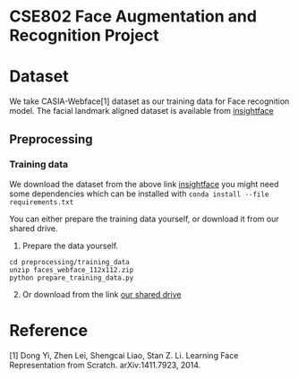 # CSE802 Face Augmentation and Recognition Project

# Dataset
We take CASIA-Webface[1] dataset as our training data for Face recognition model.
The facial landmark aligned dataset is available from [insightface](https://drive.google.com/file/d/1KxNCrXzln0lal3N4JiYl9cFOIhT78y1l/view?usp=sharing)

## Preprocessing

### Training data
We download the dataset from the above link [insightface](https://drive.google.com/file/d/1KxNCrXzln0lal3N4JiYl9cFOIhT78y1l/view?usp=sharing)
you might need some dependencies which can be installed with `conda install --file requirements.txt`

You can either prepare the training data yourself, or download it from our shared drive.

1. Prepare the data yourself.
```
cd preprocessing/training_data
unzip faces_webface_112x112.zip
python prepare_training_data.py
```

2. Or download from the link [our shared drive](https://drive.google.com/file/d/1wcpJUrSTmZ-LbqKZi3a0rLTfsg8a6dHk/view?usp=sharing)


# Reference
[1] Dong Yi, Zhen Lei, Shengcai Liao, Stan Z. Li. Learning Face Representation from Scratch. arXiv:1411.7923, 2014.

